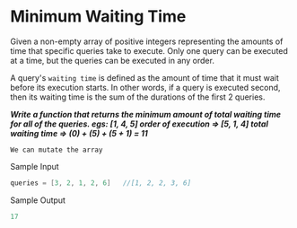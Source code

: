 # Minimum Waiting Time

Given a non-empty array of positive integers representing the amounts of time that specific queries take to execute. Only one query can be executed at a time, but the queries can be executed in any order.

A query's `waiting time` is defined as the amount of time that it must wait before its execution starts. In other words, if a query is executed second, then its waiting time is the sum of the durations of the first 2 queries.

**_Write a function that returns the minimum amount of total waiting time for all of the queries.
egs: [1, 4, 5]
order of execution => [5, 1, 4]
total waiting time => (0) + (5) + (5 + 1) = 11_**

`We can mutate the array`

Sample Input

```go
queries = [3, 2, 1, 2, 6]   //[1, 2, 2, 3, 6]
```

Sample Output

```go
17
```

